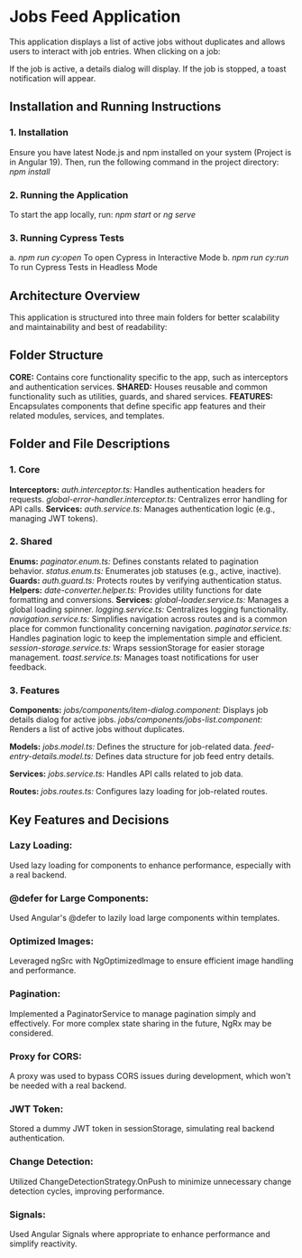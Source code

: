 # Jobs Feed Application
This application displays a list of active jobs without duplicates and allows users to interact with job entries. When clicking on a job:

If the job is active, a details dialog will display.
If the job is stopped, a toast notification will appear.

## Installation and Running Instructions
### 1. Installation
Ensure you have latest Node.js and npm installed on your system (Project is in Angular 19). Then, run the following command in the project directory:
*npm install*

### 2. Running the Application
To start the app locally, run:
*npm start* or *ng serve*

### 3. Running Cypress Tests
a. *npm run cy:open* To open Cypress in Interactive Mode
b. *npm run cy:run* To run Cypress Tests in Headless Mode

## Architecture Overview
This application is structured into three main folders for better scalability and maintainability and best of readability:

## Folder Structure
**CORE:** Contains core functionality specific to the app, such as interceptors and authentication services.
**SHARED:** Houses reusable and common functionality such as utilities, guards, and shared services.
**FEATURES:** Encapsulates components that define specific app features and their related modules, services, and templates.

## Folder and File Descriptions

### 1. Core
**Interceptors:**
*auth.interceptor.ts:* Handles authentication headers for requests.
*global-error-handler.interceptor.ts:* Centralizes error handling for API calls.
**Services:**
*auth.service.ts:* Manages authentication logic (e.g., managing JWT tokens).

### 2. Shared

**Enums:**
*paginator.enum.ts:* Defines constants related to pagination behavior.
*status.enum.ts:* Enumerates job statuses (e.g., active, inactive).
**Guards:**
*auth.guard.ts:* Protects routes by verifying authentication status.
**Helpers:**
*date-converter.helper.ts:* Provides utility functions for date formatting and conversions.
**Services:**
*global-loader.service.ts:* Manages a global loading spinner.
*logging.service.ts:* Centralizes logging functionality.
*navigation.service.ts:* Simplifies navigation across routes and is a common place for common functionality concerning navigation.
*paginator.service.ts:* Handles pagination logic to keep the implementation simple and efficient.
*session-storage.service.ts:* Wraps sessionStorage for easier storage management.
*toast.service.ts:* Manages toast notifications for user feedback.

### 3. Features

**Components:**
*jobs/components/item-dialog.component:* Displays job details dialog for active jobs.
*jobs/components/jobs-list.component:* Renders a list of active jobs without duplicates.

**Models:**
*jobs.model.ts:* Defines the structure for job-related data.
*feed-entry-details.model.ts:* Defines data structure for job feed entry details.

**Services:**
*jobs.service.ts:* Handles API calls related to job data.

**Routes:**
*jobs.routes.ts:* Configures lazy loading for job-related routes.

## Key Features and Decisions

### Lazy Loading:
Used lazy loading for components to enhance performance, especially with a real backend.

### @defer for Large Components:
Used Angular's @defer to lazily load large components within templates.

### Optimized Images:
Leveraged ngSrc with NgOptimizedImage to ensure efficient image handling and performance.

### Pagination:
Implemented a PaginatorService to manage pagination simply and effectively. For more complex state sharing in the future, NgRx may be considered.

### Proxy for CORS:
A proxy was used to bypass CORS issues during development, which won't be needed with a real backend.

### JWT Token:
Stored a dummy JWT token in sessionStorage, simulating real backend authentication.

### Change Detection:
Utilized ChangeDetectionStrategy.OnPush to minimize unnecessary change detection cycles, improving performance.

### Signals:
Used Angular Signals where appropriate to enhance performance and simplify reactivity.